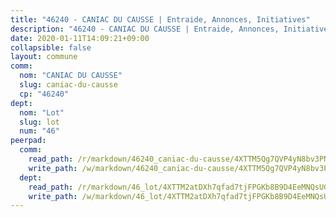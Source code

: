 ```yaml
---
title: "46240 - CANIAC DU CAUSSE | Entraide, Annonces, Initiatives"
description: "46240 - CANIAC DU CAUSSE | Entraide, Annonces, Initiatives"
date: 2020-01-11T14:09:21+09:00
collapsible: false
layout: commune
comm:
  nom: "CANIAC DU CAUSSE"
  slug: caniac-du-causse
  cp: "46240"
dept:
  nom: "Lot"
  slug: lot
  num: "46"
peerpad:
  comm:
    read_path: /r/markdown/46240_caniac-du-causse/4XTTM5Qg7QVP4yN8bv3PNUxKyviwJT94xj96uxnEHEAv1hMv2
    write_path: /w/markdown/46240_caniac-du-causse/4XTTM5Qg7QVP4yN8bv3PNUxKyviwJT94xj96uxnEHEAv1hMv2-K3TgURoZVtxQpxbcn1P3JJgKWHb8F4P351m77BESbnqD5R3JnqnuP2mXxsyhd3Q9bnELzEKTfXxV4964v5Sm2aSvUk7bPRnK4LzQyJvzXfJ4QbRQt7A1P6aNdHBzjGeuzX2VtXnr
  dept:
    read_path: /r/markdown/46_lot/4XTTM2atDXh7qfad7tjFPGKb8B9D4EeMNQsUG7H6r5PvcsmQY
    write_path: /w/markdown/46_lot/4XTTM2atDXh7qfad7tjFPGKb8B9D4EeMNQsUG7H6r5PvcsmQY-K3TgUvJaCyZvzJ7KFBouD3E9Db8SxVd6F9MJ4VM5wtYfGyhK8U9f2jgCEG1ZP5QbGj9NK2WPVZdPjtw9bJHLE1PoGwVsSft8aSDsZrWh6CwkugjgRfbWWHf5TabrG7vmtM7v9WUc
---
```


